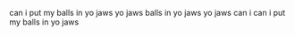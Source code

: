 can i put my balls in yo jaws
yo jaws
balls
in yo jaws
yo jaws
can i 
can i
put my 
balls
in yo jaws
